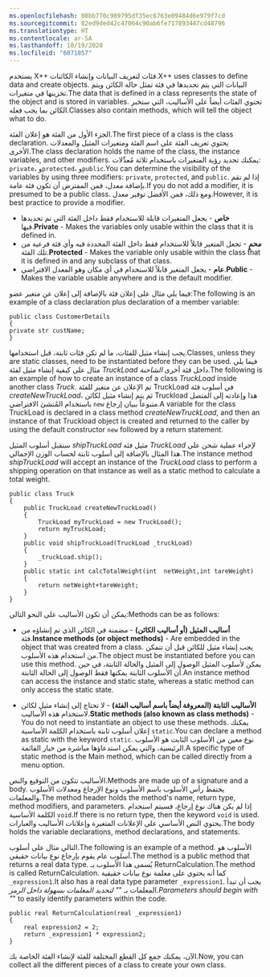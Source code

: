 ```yaml
---
ms.openlocfilehash: 08bb770c989795df35ec6763e09484d6e979f7cd
ms.sourcegitcommit: 82ed9ded42c47064c90ab6fe717893447cd48796
ms.translationtype: HT
ms.contentlocale: ar-SA
ms.lasthandoff: 10/19/2020
ms.locfileid: "6071857"
---
```

<span data-ttu-id="5f945-101">يستخدم X++ فئات لتعريف البيانات وإنشاء الكائنات.</span><span class="sxs-lookup"><span data-stu-id="5f945-101">X++ uses classes to define data and create objects.</span></span> <span data-ttu-id="5f945-102">البيانات التي يتم تحديدها في فئة تمثل حالة الكائن ويتم تخزينها في متغيرات.</span><span class="sxs-lookup"><span data-stu-id="5f945-102">The data that is defined in a class represents the state of the object and is stored in variables.</span></span> <span data-ttu-id="5f945-103">تحتوي الفئات أيضاً على الأساليب، التي ستخبر الكائن بما يجب فعله.</span><span class="sxs-lookup"><span data-stu-id="5f945-103">Classes also contain methods, which will tell the object what to do.</span></span> 

<span data-ttu-id="5f945-104">الجزء الأول من الفئة هو إعلان الفئة.</span><span class="sxs-lookup"><span data-stu-id="5f945-104">The first piece of a class is the class declaration.</span></span> <span data-ttu-id="5f945-105">يحتوي تعريف الفئة على اسم الفئة ومتغيرات المثيل والمعدلات الأخرى.</span><span class="sxs-lookup"><span data-stu-id="5f945-105">The class declaration holds the name of the class, the instance variables, and other modifiers.</span></span> <span data-ttu-id="5f945-106">يمكنك تحديد رؤية المتغيرات باستخدام ثلاثة مُعدِّلات: `private`، و`protected`، و`public`.</span><span class="sxs-lookup"><span data-stu-id="5f945-106">You can determine the visibility of the variables by using three modifiers: `private`, `protected`, and `public`.</span></span> <span data-ttu-id="5f945-107">إذا لم تقم بإضافة معدل، فمن المفترض أن تكون فئة عامة.</span><span class="sxs-lookup"><span data-stu-id="5f945-107">If you do not add a modifier, it is presumed to be a public class.</span></span> <span data-ttu-id="5f945-108">ومع ذلك، فمن الأفضل توفير معدل.</span><span class="sxs-lookup"><span data-stu-id="5f945-108">However, it is best practice to provide a modifier.</span></span>

-   <span data-ttu-id="5f945-109">**خاص** - يجعل المتغيرات قابلة للاستخدام فقط داخل الفئة التي تم تحديدها فيها.</span><span class="sxs-lookup"><span data-stu-id="5f945-109">**Private** - Makes the variables only usable within the class that it is defined in.</span></span>
-   <span data-ttu-id="5f945-110">**محمٍ** - تجعل المتغير قابلاً للاستخدام فقط داخل الفئة المحددة فيه وأي فئة فرعية من تلك الفئة.</span><span class="sxs-lookup"><span data-stu-id="5f945-110">**Protected** - Makes the variable only usable within the class that it is defined in and any subclass of that class.</span></span>
-   <span data-ttu-id="5f945-111">**عام** - يجعل المتغير قابلاً للاستخدام في أي مكان وهو المعدل الافتراضي.</span><span class="sxs-lookup"><span data-stu-id="5f945-111">**Public** - Makes the variable usable anywhere and is the default    modifier.</span></span>

<span data-ttu-id="5f945-112">فيما يلي مثال على إعلان فئة بالإضافة إلى إعلان عن متغير عضو:</span><span class="sxs-lookup"><span data-stu-id="5f945-112">The following is an example of a class declaration plus declaration of a member variable:</span></span>
```xpp
public class CustomerDetails
{
private str custName;
}
```
<span data-ttu-id="5f945-113">يجب إنشاء مثيل للفئات، ما لم تكن فئات ثابتة، قبل استخدامها.</span><span class="sxs-lookup"><span data-stu-id="5f945-113">Classes, unless they are static classes, need to be instantiated before they can be used.</span></span> <span data-ttu-id="5f945-114">فيما يلي مثال على كيفية إنشاء مثيل لفئة *TruckLoad* داخل فئة أخرى *الشاحنة*.</span><span class="sxs-lookup"><span data-stu-id="5f945-114">The following is an example of how to create an instance of a class *TruckLoad* inside another class *Truck*.</span></span> <span data-ttu-id="5f945-115">تم الإعلان عن متغير للفئة TruckLoad في أسلوب فئة *createNewTruckLoad*، ثم يتم إنشاء مثيل لكائن Truckload هذا وإعادته إلى المتصل باستخدام المُنشئ الافتراضي `new` متبوعاً ببيان إرجاع.</span><span class="sxs-lookup"><span data-stu-id="5f945-115">A variable for the class TruckLoad is declared in a class method *createNewTruckLoad*, and then an instance of that Truckload object is created and returned to the caller by using the default constructor `new` followed by a return statement.</span></span>

<span data-ttu-id="5f945-116">ستقبل أسلوب المثيل *shipTruckLoad* مثيل فئة *TruckLoad* لإجراء عملية شحن على هذا المثال بالإضافة إلى أسلوب ثابتة لحساب الوزن الإجمالي.</span><span class="sxs-lookup"><span data-stu-id="5f945-116">The instance method *shipTruckLoad* will accept an instance of the *TruckLoad* class to perform a shipping operation on that instance as well as a static method to calculate a total weight.</span></span>
```xpp
public class Truck
{
    public TruckLoad createNewTruckLoad()
    {
        TruckLoad myTruckLoad = new TruckLoad();
        return myTruckLoad;
    }
    public void shipTruckLoad(TruckLoad _truckLoad)
    {
        _truckLoad.ship();
    }
    public static int calcTotalWeight(int  netWeight,int tareWeight)
    {
        return netWeight+tareWeight;
    }
}
```
<span data-ttu-id="5f945-117">يمكن أن تكون الأساليب على النحو التالي:</span><span class="sxs-lookup"><span data-stu-id="5f945-117">Methods can be as follows:</span></span>

-   <span data-ttu-id="5f945-118">**أساليب المثيل (أو أساليب الكائن)** - مضمنة في الكائن الذي تم إنشاؤه من فئة.</span><span class="sxs-lookup"><span data-stu-id="5f945-118">**Instance methods (or object methods)** - Are embedded in the object that was created from a class.</span></span> <span data-ttu-id="5f945-119">يجب إنشاء مثيل للكائن قبل أن تتمكن من استخدام هذه الأسلوب.</span><span class="sxs-lookup"><span data-stu-id="5f945-119">The object must be instantiated before you can use this method.</span></span> <span data-ttu-id="5f945-120">يمكن لأسلوب المثيل الوصول إلى المثيل والحالة الثابتة، في حين أن الأسلوب الثابتة يمكنها فقط الوصول إلى الحالة الثابتة.</span><span class="sxs-lookup"><span data-stu-id="5f945-120">An instance method can access the instance and static state, whereas a static method can only access the static state.</span></span>

-   <span data-ttu-id="5f945-121">**الأساليب الثابتة (المعروفة أيضاً باسم أساليب الفئة)** - لا تحتاج إلى إنشاء مثيل لكائن لاستخدام هذه الأساليب.</span><span class="sxs-lookup"><span data-stu-id="5f945-121">**Static methods (also known as class methods)** - You do not need to instantiate an object to use these methods.</span></span> <span data-ttu-id="5f945-122">يمكنك إعلان أسلوب ثابتة باستخدام الكلمة الأساسية `static`.</span><span class="sxs-lookup"><span data-stu-id="5f945-122">You can declare a method as static with the keyword `static`.</span></span> <span data-ttu-id="5f945-123">نوع معين من الأسلوب الثابت هو الأسلوب الرئيسية، والتي يمكن استدعاؤها مباشرة من خيار القائمة.</span><span class="sxs-lookup"><span data-stu-id="5f945-123">A specific type of static method is the Main method, which can be called directly from a menu option.</span></span>

<span data-ttu-id="5f945-124">الأساليب تتكون من التوقيع والنص.</span><span class="sxs-lookup"><span data-stu-id="5f945-124">Methods are made up of a signature and a body.</span></span> <span data-ttu-id="5f945-125">يحتفظ رأس الأسلوب باسم الأسلوب ونوع الإرجاع ومعدلات الأسلوب والمعلمات.</span><span class="sxs-lookup"><span data-stu-id="5f945-125">The method header holds the method's name, return type, method modifiers, and parameters.</span></span> <span data-ttu-id="5f945-126">إذا لم يكن هناك نوع إرجاع، فسيتم استخدام الكلمة الأساسية `void`.</span><span class="sxs-lookup"><span data-stu-id="5f945-126">If there is no return type, then the keyword `void` is used.</span></span> <span data-ttu-id="5f945-127">يحتوي النص الأساسي على الإعلانات المتغيرة وإعلانات الأساليب والعبارات.</span><span class="sxs-lookup"><span data-stu-id="5f945-127">The body holds the variable declarations, method declarations, and statements.</span></span>

<span data-ttu-id="5f945-128">التالي مثال على أسلوب.</span><span class="sxs-lookup"><span data-stu-id="5f945-128">The following is an example of a method.</span></span> <span data-ttu-id="5f945-129">الأسلوب هو أسلوب عام يقوم بإرجاع نوع بيانات حقيقي.</span><span class="sxs-lookup"><span data-stu-id="5f945-129">The method is a public method that returns a real data type.</span></span> <span data-ttu-id="5f945-130">يُسمى هذا الأسلوب بـ ReturnCalculation.</span><span class="sxs-lookup"><span data-stu-id="5f945-130">The method is called ReturnCalculation.</span></span> <span data-ttu-id="5f945-131">كما أنه يحتوي على معلمة نوع بيانات حقيقية `_expression1`.</span><span class="sxs-lookup"><span data-stu-id="5f945-131">It also has a real data type parameter `_expression1`.</span></span> <span data-ttu-id="5f945-132">يجب أن تبدأ المعلمات بـ "_" لتحديد المعلمات بسهولة داخل الرمز.</span><span class="sxs-lookup"><span data-stu-id="5f945-132">Parameters should begin with "_" to easily identify parameters within the code.</span></span>
```xpp
public real ReturnCalculation(real _expression1)
{
    real expression2 = 2;
    return _expression1 * expression2;
}
```
<span data-ttu-id="5f945-133">الآن، يمكنك جمع كل القطع المختلفة للفئة لإنشاء الفئة الخاصة بك.</span><span class="sxs-lookup"><span data-stu-id="5f945-133">Now, you can collect all the different pieces of a class to create your own class.</span></span>
